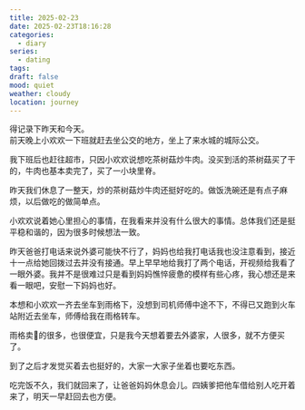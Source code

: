 ```yaml
---
title: 2025-02-23
date: 2025-02-23T18:16:28
categories:
  - diary
series:
  - dating
tags:
draft: false
mood: quiet
weather: cloudy
location: journey
---
```

得记录下昨天和今天。  
前天晚上小欢欢一下班就赶去坐公交的地方，坐上了来水城的城际公交。  

我下班后也赶往超市，只因小欢欢说想吃茶树菇炒牛肉。没买到活的茶树菇买了干的，牛肉也基本卖完了，买了一小块里脊。  

昨天我们休息了一整天，炒的茶树菇炒牛肉还挺好吃的。做饭洗碗还是有点子麻烦，以后做吃的做简单点。  

小欢欢说着她心里担心的事情，在我看来并没有什么很大的事情。总体我们还是挺平稳和谐的，因为很多时候想法一致。  

昨天爸爸打电话来说外婆可能快不行了，妈妈也给我打电话我也没注意看到，接近十一点给她回拨过去并没有接通。早上早早地给我打了两个电话，开视频给我看了一眼外婆。我并不是很难过只是看到妈妈憔悴疲惫的模样有些心疼，我心想还是来看一眼吧，安慰一下妈妈也好。  

本想和小欢欢一齐去坐车到雨格下，没想到司机师傅中途不下，不得已又跑到火车站附近去坐车，师傅给我在雨格转车。  

雨格卖🍓的很多，也很便宜，只是我今天想着要去外婆家，人很多，就不方便买了。  

到了之后才发觉买着去也挺好的，大家一大家子坐着也要吃东西。  

吃完饭不久，我们就回来了，让爸爸妈妈休息会儿。四姨爹把他车借给别人吃开着来了，明天一早赶回去也方便。
